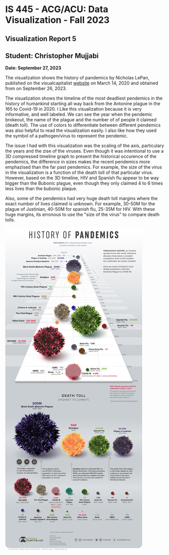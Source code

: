 IS 445 - ACG/ACU: Data Visualization - Fall 2023
===============================================
Visualization Report 5
-----------------------
Student: Christopher Mujjabi
----------------------------
**Date: September 27, 2023**

The visualization shows the history of pandemics by Nicholas LePan, published on the visualcapitalist [website](https://www.visualcapitalist.com/history-of-pandemics-deadliest/) on March 14, 2020 and obtained from on September 26, 2023. 

The visualization shows the timeline of the most deadliest pendemics in the history of humankind starting all way back from the Antonine plague in the 165 to Covid-19 in 2020. I Like this visualization because it is very informative, and well labeled. We can see the year when the pendemic brokeout, the name of the plague and the number of of people it claimed (death toll). The use of colors to differentiate between different pendemics was also helpful to read the visualization easily. I also like how they used the symbol of a pathogen/virus to represent the pendemic. 

The issue I had with this visualization was the scaling of the axis, particulary the years and the zise of the viruses. Even though it was intentional to use a 3D compressed timeline graph to present the historical occurence of the pendemics, the difference in sizes makes the recent pendemics more emphazised than the far past pendemics. For example, the size of the virus in the visualization is a function of the death toll of that particular virus. However, based on the 3D timeline, HIV and Spanish flu appear to be way bigger than the Bubonic plague, even though they only claimed 4 to 6 times less lives than the bubonic plaque. 

Also, some of the pendemics had very huge death toll margins where the exact number of lives claimed is unknown. For example, 30-50M for the plague of Justinian, 40-50M for spanish flu, 25-35M for HIV. With these huge margins, its erronous to use the "size of the virus" to compare death tolls. 

![Alt text](image-3.png)